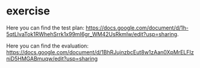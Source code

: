 # exercise

Here you can find the test plan: https://docs.google.com/document/d/1h-5qtLlvaTok1RWhehSrrk1x99mI6gr_WM42UsRkmIw/edit?usp=sharing.

Here you can find the evaluation: https://docs.google.com/document/d/1BhRJujnzbcEut8w1zAan0XpMrELFIzniD5HMGABmuqw/edit?usp=sharing
